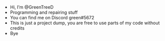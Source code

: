 - Hi, I’m @GreenTreeD
- Programming and repairing stuff
- You can find me on Discord green#5672
- This is just a project dump, you are free to use parts of my code without credits
- Bye
<!---
GreenTreeD/GreenTreeD is a ✨ special ✨ repository because its `README.md` (this file) appears on your GitHub profile.
You can click the Preview link to take a look at your changes.
--->
